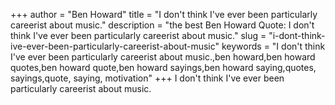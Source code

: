 +++
author = "Ben Howard"
title = "I don't think I've ever been particularly careerist about music."
description = "the best Ben Howard Quote: I don't think I've ever been particularly careerist about music."
slug = "i-dont-think-ive-ever-been-particularly-careerist-about-music"
keywords = "I don't think I've ever been particularly careerist about music.,ben howard,ben howard quotes,ben howard quote,ben howard sayings,ben howard saying,quotes, sayings,quote, saying, motivation"
+++
I don't think I've ever been particularly careerist about music.
